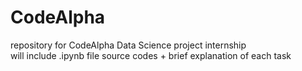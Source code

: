 # CodeAlpha
repository for CodeAlpha Data Science project internship  
will include .ipynb file source codes + brief explanation of each task
